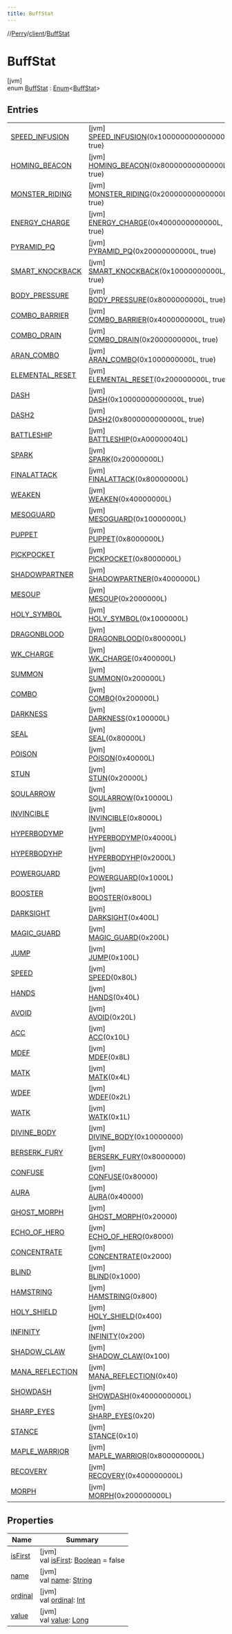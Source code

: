 ```yaml
---
title: BuffStat
---
```

//[Perry](../../../index.html)/[client](../index.html)/[BuffStat](index.html)



# BuffStat



[jvm]\
enum [BuffStat](index.html) : [Enum](https://kotlinlang.org/api/latest/jvm/stdlib/kotlin/-enum/index.html)&lt;[BuffStat](index.html)&gt;



## Entries


| | |
|---|---|
| [SPEED_INFUSION](-s-p-e-e-d_-i-n-f-u-s-i-o-n/index.html) | [jvm]<br>[SPEED_INFUSION](-s-p-e-e-d_-i-n-f-u-s-i-o-n/index.html)(0x100000000000000L, true) |
| [HOMING_BEACON](-h-o-m-i-n-g_-b-e-a-c-o-n/index.html) | [jvm]<br>[HOMING_BEACON](-h-o-m-i-n-g_-b-e-a-c-o-n/index.html)(0x80000000000000L, true) |
| [MONSTER_RIDING](-m-o-n-s-t-e-r_-r-i-d-i-n-g/index.html) | [jvm]<br>[MONSTER_RIDING](-m-o-n-s-t-e-r_-r-i-d-i-n-g/index.html)(0x20000000000000L, true) |
| [ENERGY_CHARGE](-e-n-e-r-g-y_-c-h-a-r-g-e/index.html) | [jvm]<br>[ENERGY_CHARGE](-e-n-e-r-g-y_-c-h-a-r-g-e/index.html)(0x4000000000000L, true) |
| [PYRAMID_PQ](-p-y-r-a-m-i-d_-p-q/index.html) | [jvm]<br>[PYRAMID_PQ](-p-y-r-a-m-i-d_-p-q/index.html)(0x20000000000L, true) |
| [SMART_KNOCKBACK](-s-m-a-r-t_-k-n-o-c-k-b-a-c-k/index.html) | [jvm]<br>[SMART_KNOCKBACK](-s-m-a-r-t_-k-n-o-c-k-b-a-c-k/index.html)(0x10000000000L, true) |
| [BODY_PRESSURE](-b-o-d-y_-p-r-e-s-s-u-r-e/index.html) | [jvm]<br>[BODY_PRESSURE](-b-o-d-y_-p-r-e-s-s-u-r-e/index.html)(0x8000000000L, true) |
| [COMBO_BARRIER](-c-o-m-b-o_-b-a-r-r-i-e-r/index.html) | [jvm]<br>[COMBO_BARRIER](-c-o-m-b-o_-b-a-r-r-i-e-r/index.html)(0x4000000000L, true) |
| [COMBO_DRAIN](-c-o-m-b-o_-d-r-a-i-n/index.html) | [jvm]<br>[COMBO_DRAIN](-c-o-m-b-o_-d-r-a-i-n/index.html)(0x2000000000L, true) |
| [ARAN_COMBO](-a-r-a-n_-c-o-m-b-o/index.html) | [jvm]<br>[ARAN_COMBO](-a-r-a-n_-c-o-m-b-o/index.html)(0x1000000000L, true) |
| [ELEMENTAL_RESET](-e-l-e-m-e-n-t-a-l_-r-e-s-e-t/index.html) | [jvm]<br>[ELEMENTAL_RESET](-e-l-e-m-e-n-t-a-l_-r-e-s-e-t/index.html)(0x200000000L, true) |
| [DASH](-d-a-s-h/index.html) | [jvm]<br>[DASH](-d-a-s-h/index.html)(0x10000000000000L, true) |
| [DASH2](-d-a-s-h2/index.html) | [jvm]<br>[DASH2](-d-a-s-h2/index.html)(0x8000000000000L, true) |
| [BATTLESHIP](-b-a-t-t-l-e-s-h-i-p/index.html) | [jvm]<br>[BATTLESHIP](-b-a-t-t-l-e-s-h-i-p/index.html)(0xA00000040L) |
| [SPARK](-s-p-a-r-k/index.html) | [jvm]<br>[SPARK](-s-p-a-r-k/index.html)(0x20000000L) |
| [FINALATTACK](-f-i-n-a-l-a-t-t-a-c-k/index.html) | [jvm]<br>[FINALATTACK](-f-i-n-a-l-a-t-t-a-c-k/index.html)(0x80000000L) |
| [WEAKEN](-w-e-a-k-e-n/index.html) | [jvm]<br>[WEAKEN](-w-e-a-k-e-n/index.html)(0x40000000L) |
| [MESOGUARD](-m-e-s-o-g-u-a-r-d/index.html) | [jvm]<br>[MESOGUARD](-m-e-s-o-g-u-a-r-d/index.html)(0x10000000L) |
| [PUPPET](-p-u-p-p-e-t/index.html) | [jvm]<br>[PUPPET](-p-u-p-p-e-t/index.html)(0x8000000L) |
| [PICKPOCKET](-p-i-c-k-p-o-c-k-e-t/index.html) | [jvm]<br>[PICKPOCKET](-p-i-c-k-p-o-c-k-e-t/index.html)(0x8000000L) |
| [SHADOWPARTNER](-s-h-a-d-o-w-p-a-r-t-n-e-r/index.html) | [jvm]<br>[SHADOWPARTNER](-s-h-a-d-o-w-p-a-r-t-n-e-r/index.html)(0x4000000L) |
| [MESOUP](-m-e-s-o-u-p/index.html) | [jvm]<br>[MESOUP](-m-e-s-o-u-p/index.html)(0x2000000L) |
| [HOLY_SYMBOL](-h-o-l-y_-s-y-m-b-o-l/index.html) | [jvm]<br>[HOLY_SYMBOL](-h-o-l-y_-s-y-m-b-o-l/index.html)(0x1000000L) |
| [DRAGONBLOOD](-d-r-a-g-o-n-b-l-o-o-d/index.html) | [jvm]<br>[DRAGONBLOOD](-d-r-a-g-o-n-b-l-o-o-d/index.html)(0x800000L) |
| [WK_CHARGE](-w-k_-c-h-a-r-g-e/index.html) | [jvm]<br>[WK_CHARGE](-w-k_-c-h-a-r-g-e/index.html)(0x400000L) |
| [SUMMON](-s-u-m-m-o-n/index.html) | [jvm]<br>[SUMMON](-s-u-m-m-o-n/index.html)(0x200000L) |
| [COMBO](-c-o-m-b-o/index.html) | [jvm]<br>[COMBO](-c-o-m-b-o/index.html)(0x200000L) |
| [DARKNESS](-d-a-r-k-n-e-s-s/index.html) | [jvm]<br>[DARKNESS](-d-a-r-k-n-e-s-s/index.html)(0x100000L) |
| [SEAL](-s-e-a-l/index.html) | [jvm]<br>[SEAL](-s-e-a-l/index.html)(0x80000L) |
| [POISON](-p-o-i-s-o-n/index.html) | [jvm]<br>[POISON](-p-o-i-s-o-n/index.html)(0x40000L) |
| [STUN](-s-t-u-n/index.html) | [jvm]<br>[STUN](-s-t-u-n/index.html)(0x20000L) |
| [SOULARROW](-s-o-u-l-a-r-r-o-w/index.html) | [jvm]<br>[SOULARROW](-s-o-u-l-a-r-r-o-w/index.html)(0x10000L) |
| [INVINCIBLE](-i-n-v-i-n-c-i-b-l-e/index.html) | [jvm]<br>[INVINCIBLE](-i-n-v-i-n-c-i-b-l-e/index.html)(0x8000L) |
| [HYPERBODYMP](-h-y-p-e-r-b-o-d-y-m-p/index.html) | [jvm]<br>[HYPERBODYMP](-h-y-p-e-r-b-o-d-y-m-p/index.html)(0x4000L) |
| [HYPERBODYHP](-h-y-p-e-r-b-o-d-y-h-p/index.html) | [jvm]<br>[HYPERBODYHP](-h-y-p-e-r-b-o-d-y-h-p/index.html)(0x2000L) |
| [POWERGUARD](-p-o-w-e-r-g-u-a-r-d/index.html) | [jvm]<br>[POWERGUARD](-p-o-w-e-r-g-u-a-r-d/index.html)(0x1000L) |
| [BOOSTER](-b-o-o-s-t-e-r/index.html) | [jvm]<br>[BOOSTER](-b-o-o-s-t-e-r/index.html)(0x800L) |
| [DARKSIGHT](-d-a-r-k-s-i-g-h-t/index.html) | [jvm]<br>[DARKSIGHT](-d-a-r-k-s-i-g-h-t/index.html)(0x400L) |
| [MAGIC_GUARD](-m-a-g-i-c_-g-u-a-r-d/index.html) | [jvm]<br>[MAGIC_GUARD](-m-a-g-i-c_-g-u-a-r-d/index.html)(0x200L) |
| [JUMP](-j-u-m-p/index.html) | [jvm]<br>[JUMP](-j-u-m-p/index.html)(0x100L) |
| [SPEED](-s-p-e-e-d/index.html) | [jvm]<br>[SPEED](-s-p-e-e-d/index.html)(0x80L) |
| [HANDS](-h-a-n-d-s/index.html) | [jvm]<br>[HANDS](-h-a-n-d-s/index.html)(0x40L) |
| [AVOID](-a-v-o-i-d/index.html) | [jvm]<br>[AVOID](-a-v-o-i-d/index.html)(0x20L) |
| [ACC](-a-c-c/index.html) | [jvm]<br>[ACC](-a-c-c/index.html)(0x10L) |
| [MDEF](-m-d-e-f/index.html) | [jvm]<br>[MDEF](-m-d-e-f/index.html)(0x8L) |
| [MATK](-m-a-t-k/index.html) | [jvm]<br>[MATK](-m-a-t-k/index.html)(0x4L) |
| [WDEF](-w-d-e-f/index.html) | [jvm]<br>[WDEF](-w-d-e-f/index.html)(0x2L) |
| [WATK](-w-a-t-k/index.html) | [jvm]<br>[WATK](-w-a-t-k/index.html)(0x1L) |
| [DIVINE_BODY](-d-i-v-i-n-e_-b-o-d-y/index.html) | [jvm]<br>[DIVINE_BODY](-d-i-v-i-n-e_-b-o-d-y/index.html)(0x10000000) |
| [BERSERK_FURY](-b-e-r-s-e-r-k_-f-u-r-y/index.html) | [jvm]<br>[BERSERK_FURY](-b-e-r-s-e-r-k_-f-u-r-y/index.html)(0x8000000) |
| [CONFUSE](-c-o-n-f-u-s-e/index.html) | [jvm]<br>[CONFUSE](-c-o-n-f-u-s-e/index.html)(0x80000) |
| [AURA](-a-u-r-a/index.html) | [jvm]<br>[AURA](-a-u-r-a/index.html)(0x40000) |
| [GHOST_MORPH](-g-h-o-s-t_-m-o-r-p-h/index.html) | [jvm]<br>[GHOST_MORPH](-g-h-o-s-t_-m-o-r-p-h/index.html)(0x20000) |
| [ECHO_OF_HERO](-e-c-h-o_-o-f_-h-e-r-o/index.html) | [jvm]<br>[ECHO_OF_HERO](-e-c-h-o_-o-f_-h-e-r-o/index.html)(0x8000) |
| [CONCENTRATE](-c-o-n-c-e-n-t-r-a-t-e/index.html) | [jvm]<br>[CONCENTRATE](-c-o-n-c-e-n-t-r-a-t-e/index.html)(0x2000) |
| [BLIND](-b-l-i-n-d/index.html) | [jvm]<br>[BLIND](-b-l-i-n-d/index.html)(0x1000) |
| [HAMSTRING](-h-a-m-s-t-r-i-n-g/index.html) | [jvm]<br>[HAMSTRING](-h-a-m-s-t-r-i-n-g/index.html)(0x800) |
| [HOLY_SHIELD](-h-o-l-y_-s-h-i-e-l-d/index.html) | [jvm]<br>[HOLY_SHIELD](-h-o-l-y_-s-h-i-e-l-d/index.html)(0x400) |
| [INFINITY](-i-n-f-i-n-i-t-y/index.html) | [jvm]<br>[INFINITY](-i-n-f-i-n-i-t-y/index.html)(0x200) |
| [SHADOW_CLAW](-s-h-a-d-o-w_-c-l-a-w/index.html) | [jvm]<br>[SHADOW_CLAW](-s-h-a-d-o-w_-c-l-a-w/index.html)(0x100) |
| [MANA_REFLECTION](-m-a-n-a_-r-e-f-l-e-c-t-i-o-n/index.html) | [jvm]<br>[MANA_REFLECTION](-m-a-n-a_-r-e-f-l-e-c-t-i-o-n/index.html)(0x40) |
| [SHOWDASH](-s-h-o-w-d-a-s-h/index.html) | [jvm]<br>[SHOWDASH](-s-h-o-w-d-a-s-h/index.html)(0x4000000000L) |
| [SHARP_EYES](-s-h-a-r-p_-e-y-e-s/index.html) | [jvm]<br>[SHARP_EYES](-s-h-a-r-p_-e-y-e-s/index.html)(0x20) |
| [STANCE](-s-t-a-n-c-e/index.html) | [jvm]<br>[STANCE](-s-t-a-n-c-e/index.html)(0x10) |
| [MAPLE_WARRIOR](-m-a-p-l-e_-w-a-r-r-i-o-r/index.html) | [jvm]<br>[MAPLE_WARRIOR](-m-a-p-l-e_-w-a-r-r-i-o-r/index.html)(0x800000000L) |
| [RECOVERY](-r-e-c-o-v-e-r-y/index.html) | [jvm]<br>[RECOVERY](-r-e-c-o-v-e-r-y/index.html)(0x400000000L) |
| [MORPH](-m-o-r-p-h/index.html) | [jvm]<br>[MORPH](-m-o-r-p-h/index.html)(0x200000000L) |


## Properties


| Name | Summary |
|---|---|
| [isFirst](is-first.html) | [jvm]<br>val [isFirst](is-first.html): [Boolean](https://kotlinlang.org/api/latest/jvm/stdlib/kotlin/-boolean/index.html) = false |
| [name](../../tools.settings/-database-type/-my-s-q-l/index.html#-372974862%2FProperties%2F863300109) | [jvm]<br>val [name](../../tools.settings/-database-type/-my-s-q-l/index.html#-372974862%2FProperties%2F863300109): [String](https://kotlinlang.org/api/latest/jvm/stdlib/kotlin/-string/index.html) |
| [ordinal](../../tools.settings/-database-type/-my-s-q-l/index.html#-739389684%2FProperties%2F863300109) | [jvm]<br>val [ordinal](../../tools.settings/-database-type/-my-s-q-l/index.html#-739389684%2FProperties%2F863300109): [Int](https://kotlinlang.org/api/latest/jvm/stdlib/kotlin/-int/index.html) |
| [value](value.html) | [jvm]<br>val [value](value.html): [Long](https://kotlinlang.org/api/latest/jvm/stdlib/kotlin/-long/index.html) |

